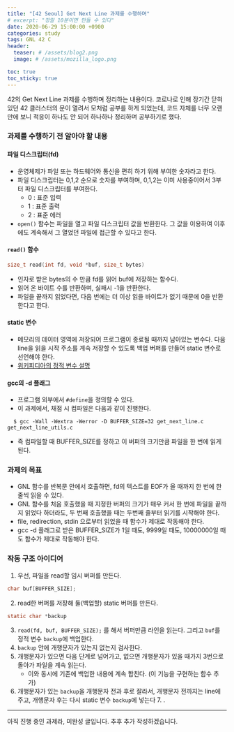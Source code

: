 ```yaml
---
title: "[42 Seoul] Get Next Line 과제를 수행하며"
# excerpt: "정말 10분이면 만들 수 있다"
date: 2020-06-29 15:00:00 +0900
categories: study
tags: GNL 42 C
header:
  teaser: # /assets/blog2.png
  image: # /assets/mozilla_logo.png 

toc: true  
toc_sticky: true 
---
```


42의 Get Next Line 과제를 수행하며 정리하는 내용이다. 코로나로 인해 장기간 닫혀있던 42 클러스터의 문이 열려서 모처럼 공부를 하게 되었는데, 코드 자체를 너무 오랜만에 보니 적응이 하나도 안 되어 하나하나 정리하며 공부하기로 했다.

### 과제를 수행하기 전 알아야 할 내용
#### 파일 디스크립터(fd)
 * 운영체제가 파일 또는 하드웨어와 통신을 편히 하기 위해 부여한 숫자라고 한다.
 * 파일 디스크립터는 0,1,2 순으로 숫자를 부여하며, 0,1,2는 이미 사용중이어서 3부터 파일 디스크립터를 부여한다.
   * 0 : 표준 입력
   * 1 : 표준 출력
   * 2 : 표준 에러
 * `open()` 함수는 파일을 열고 파일 디스크립터 값을 반환한다. 그 값을 이용하여 이후에도 계속해서 그 열었던 파일에 접근할 수 있다고 한다.


#### `read()` 함수
```c
size_t read(int fd, void *buf, size_t bytes)
```
 * 인자로 받은 bytes의 수 만큼 fd를 읽어 buf에 저장하는 함수다.
 * 읽어 온 바이트 수를 반환하며, 실패시 -1을 반환한다.
 * 파일을 끝까지 읽었다면, 다음 번에는 더 이상 읽을 바이트가 없기 때문에 0을 반환한다고 한다.

#### static 변수
  * 메모리의 데이터 영역에 저장되어 프로그램이 종료될 때까지 남아있는 변수다. 다음 line을 읽을 시작 주소를 계속 저장할 수 있도록 백업 버퍼를 만들어 static 변수로 선언해야 한다.
  * [위키피디아의 정적 변수 설명](https://ko.wikipedia.org/wiki/%EC%A0%95%EC%A0%81_%EB%B3%80%EC%88%98)

#### gcc의 -d 플래그
 * 프로그램 외부에서 `#define`을 정의할 수 있다.
 * 이 과제에서, 채점 시 컴파일은 다음과 같이 진행한다.
```shell
  $ gcc -Wall -Wextra -Werror -D BUFFER_SIZE=32 get_next_line.c get_next_line_utils.c
```
 * 즉 컴파일할 때 BUFFER_SIZE를 정하고 이 버퍼의 크기만큼 파일을 한 번에 읽게 된다.

### 과제의 목표
 * GNL 함수를 반복문 안에서 호출하면, fd의 텍스트를 EOF가 올 때까지 한 번에 한 줄씩 읽을 수 있다.
 * GNL 함수를 처음 호출했을 때 지정한 버퍼의 크기가 매우 커서 한 번에 파일을 끝까지 읽었다 하더라도, 두 번째 호출했을 때는 두번째 줄부터 읽기를 시작해야 한다.
 * file, redirection, stdin 으로부터 읽었을 때 함수가 제대로 작동해야 한다.
 * gcc -d 플래그로 받은 BUFFER_SIZE가 1일 때도, 9999일 때도, 10000000일 때도 함수가 제대로 작동해야 한다.

### 작동 구조 아이디어
  1. 우선, 파일을 read할 임시 버퍼를 만든다.
```c
char buf[BUFFER_SIZE];
```
  2.  read한 버퍼를 저장해 둘(백업할) static 버퍼를 만든다.
```c
static char *backup
```
  3. `read(fd, buf, BUFFER_SIZE);` 를 해서 버퍼만큼 라인을 읽는다. 그리고 `buf`를 정적 변수 `backup`에 백업한다.
  4. `backup` 안에 개행문자가 있는지 없는지 검사한다.
  5. 개행문자가 있으면 다음 단계로 넘어가고, 없으면 개행문자가 있을 때가지 3번으로 돌아가 파일을 계속 읽는다.
     * 이와 동시에 기존에 백업한 내용에 계속 합친다. (이 기능을 구현하는 함수 추가)
  7. 개행문자가 있는 `backup`을 개행문자 전과 후로 잘라서, 개행문자 전까지는 line에 주고, 개행문자 후는 다시 static 변수 `backup`에 넣는다
    7. .

---
  아직 진행 중인 과제라, 미완성 글입니다. 추후 추가 작성하겠습니다.